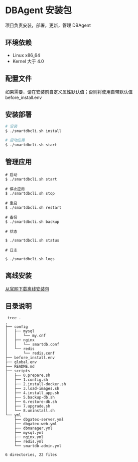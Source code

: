 # DBAgent 安装包

项目负责安装，部署，更新，管理 DBAgent

## 环境依赖

- Linux x86_64
- Kernel 大于 4.0

## 配置文件

如果需要，请在安装前自定义属性默认值；否则将使用自带默认值
before_install.env

## 安装部署

```bash
# 安装
$ ./smartdbcli.sh install

# 启动应用
$ ./smartdbcli.sh start

```

## 管理应用

```
# 启动
$ ./smartdbcli.sh start

# 停止应用
$ ./smartdbcli.sh stop

# 重启
$ ./smartdbcli.sh restart

# 备份
$ ./smartdbcli.sh backup

# 状态

$ ./smartdbcli.sh status

# 日志

$ ./smartdbcli.sh logs
```

## 离线安装

[从官网下载离线安装包](https://www.dataleapinfo.com:8443/download/smartdb/)

## 目录说明

```
 tree .
.
├── config
│   ├── mysql
│   │   └── my.cnf
│   ├── nginx
│   │   └── smartdb.conf
│   └── redis
│       └── redis.conf
├── before_install.env
├── global.env
├── README.md
├── scripts
│   ├── 0.prepare.sh
│   ├── 1.config.sh
│   ├── 2.install-docker.sh
│   ├── 3.load-images.sh
│   ├── 4.install_app.sh
│   ├── 5.backup-db.sh
│   ├── 6.restore-db.sh
│   ├── 7.upgrade.sh
│   └── 8.uninstall.sh
└── yml
    ├── dbgatex-server.yml
    ├── dbgatex-web.yml
    ├── dbmanager.yml
    ├── mysql.yml
    ├── nginx.yml
    ├── redis.yml
    └── smartdb-admin.yml

6 directories, 22 files
```
